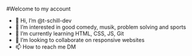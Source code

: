 #Welcome to my account

- 👋 Hi, I’m @t-schill-dev
- 👀 I’m interested in good comedy, musik, problem solving and sports
- 🌱 I’m currently learning HTML, CSS, JS, Git
- 💞️ I’m looking to collaborate on responsive websites
- 📫 How to reach me DM

<!---
t-schill-dev/t-schill-dev is a ✨ special ✨ repository because its `README.md` (this file) appears on your GitHub profile.
You can click the Preview link to take a look at your changes.
--->
